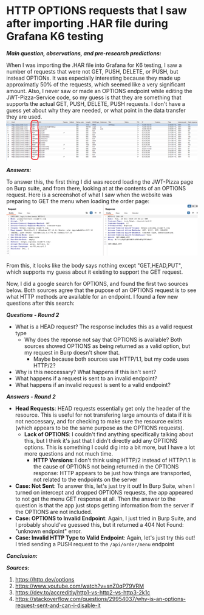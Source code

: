 # **HTTP OPTIONS requests that I saw after importing .HAR file during Grafana K6 testing**

***Main question, observations, and pre-research predictions:***

When I was importing the .HAR file into Grafana for K6 testing, I saw a number of requests that were not GET, PUSH, DELETE, or PUSH, but instead OPTIONs. It was especially interesting because they made up approximatly 50% of the requests, which seemed like a very significant amount. Also, I never saw or made an OPTIONS endpoint while editing the JWT-Pizza-Service code, so my guess is that they are something that supports the actual GET, PUSH, DELETE, PUSH requests. I don't have a guess yet about why they are needed, or what point in the data transfer they are used.
![HTTP Requests Recorded Screenshot](https://github.com/Hyrum-Taylor/jwt-pizza/blob/main/Curiosity%20Report/HTTP%20Requests%20Recorded%20Screenshot.png)

***Answers:***

To answer this, the first thing I did was record loading the JWT-Pizza page on Burp suite, and from there, looking at at the contents of an OPTIONS request. Here is a screenshot of what I saw when the website was preparing to GET the menu when loading the order page:
![Options Contents Screenshot](https://github.com/Hyrum-Taylor/jwt-pizza/blob/main/Curiosity%20Report/Options%20content.png)

From this, it looks like the body says nothing except "GET,HEAD,PUT", which supports my guess about it existing to support the GET request.

Now, I did a google search for OPTIONS, and found the first two sources below. Both sources agree that the pupose of an OPTIONS request is to see what HTTP methods are available for an endpoint. I found a few new questions after this search:

***Questions - Round 2***

- What is a HEAD request? The response includes this as a valid request type
  - Why does the reponse not say that OPTIONS is available? Both sources showed OPTIONS as being returned as a valid option, but my request in Burp doesn't show that.
    - Maybe because both sources use HTTP/1.1, but my code uses HTTP/2?
- Why is this neccessary? What happens if this isn't sent?
- What happens if a request is sent to an invalid endpoint?
- What happens if an invalid request is sent to a valid endpoint?

***Answers - Round 2***


- **Head Requests**: HEAD requests essentially get only the header of the resource. This is useful for not transfering large amounts of data if it is not neccessary, and for checking to make sure the resource exists (which appears to be the same purpose as the OPTIONS requests).
  - **Lack of OPTIONS**: I couldn't find anything specifically talking about this, but I think it's just that I didn't directly add any OPTIONS options. This is something I could dig into a bit more, but I have a lot more questions and not much time.
    - **HTTP Versions**: I don't think using HTTP/2 instead of HTTP/1.1 is the cause of OPTIONS not being returned in the OPTIONS response: HTTP appears to be just how things are transported, not related to the endpoints on the server
- **Case: Not Sent**: To answer this, let's just try it out! In Burp Suite, when I turned on intercept and dropped OPTIONS requests, the app appeared to not get the menu GET response at all. Then the answer to the question is that the app just stops getting information from the server if the OPTIONS are not included.
- **Case: OPTIONS to Invalid Endpoint**: Again, I just tried in Burp Suite, and I probably should've guessed this, but it returned a 404 Not Found: "unknown endpoint" error.
- **Case: Invalid HTTP Type to Valid Endpoint**: Again, let's just try this out! I tried sending a PUSH request to the ``` /api/order/menu ``` endpoint


***Conclusion:***

***Sources:***
1) https://http.dev/options
2) https://www.youtube.com/watch?v=snZ0qP79VRM
3) https://dev.to/accreditly/http1-vs-http2-vs-http3-2k1c
4) https://stackoverflow.com/questions/29954037/why-is-an-options-request-sent-and-can-i-disable-it
